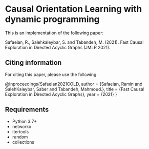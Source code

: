 # Causal Orientation Learning with dynamic programming

This is an implementation of the following paper:

Safaeian, R., Salehkaleybar, S. and Tabandeh, M. (2021). Fast Causal Exploration in Directed Acyclic Graphs (JMLR 2021).

## Citing information
For citing this paper, please use the following:

@inproceedings{Safaeian2021COLD,
    author = {Safaeian, Ramin and SalehKaleybar, Saber and Tabandeh, Mahmoud.},
    title = {Fast Causal Exploration in Directed Acyclic Graphs},
    year = {2021}
}


## Requirements
+ Python 3.7+
+ networkx
+ itertools
+ random
+ collections

